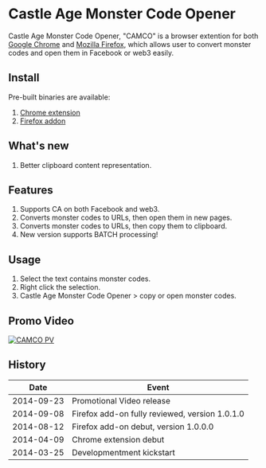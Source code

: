 Castle Age Monster Code Opener
==============================

Castle Age Monster Code Opener, "CAMCO" is a browser extention for both [Google Chrome](https://chrome.google.com) and [Mozilla Firefox](https://www.mozilla.com/firefox/), which allows user to convert monster codes and open them in Facebook or web3 easily.

Install
--------
Pre-built binaries are available:

 1. [Chrome extension](https://chrome.google.com/webstore/detail/castle-age-monster-code-o/abgckmhddlbhlhbhpcnfgmmdgfkbcofb)
 2. [Firefox addon](https://addons.mozilla.org/firefox/addon/castle-age-monster-code-opener/)

What's new
----------

1. Better clipboard content representation.

Features
---------

1. Supports CA on both Facebook and web3.
2. Converts monster codes to URLs, then open them in new pages.
3. Converts monster codes to URLs, then copy them to clipboard.
4. New version supports BATCH processing!

Usage
------

1. Select the text contains monster codes.
2. Right click the selection.
3. Castle Age Monster Code Opener > copy or open monster codes.

Promo Video
------------
[![CAMCO PV](http://img.youtube.com/vi/kAHyxdE4i0g/maxresdefault.jpg)](http://www.youtube.com/watch?v=kAHyxdE4i0g)

History
--------
| Date       | Event   |
|------------|---------|
| 2014-09-23 |Promotional Video release |
| 2014-09-08 |Firefox add-on fully reviewed, version 1.0.1.0 |
| 2014-08-12 |Firefox add-on debut, version 1.0.0.0 |
| 2014-04-09 |Chrome extension debut |
| 2014-03-25 |Developmentment kickstart |

